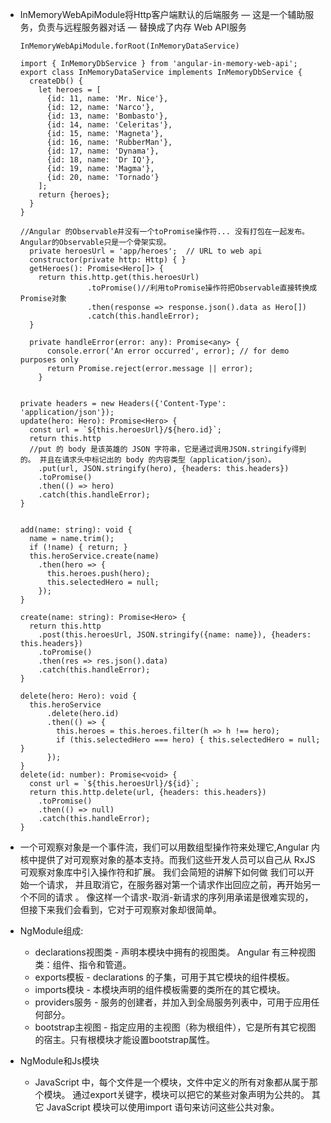 + InMemoryWebApiModule将Http客户端默认的后端服务 — 这是一个辅助服务，负责与远程服务器对话 — 替换成了内存 Web API服务
	```
	InMemoryWebApiModule.forRoot(InMemoryDataService)
	
	import { InMemoryDbService } from 'angular-in-memory-web-api';
	export class InMemoryDataService implements InMemoryDbService {
	  createDb() {
		let heroes = [
		  {id: 11, name: 'Mr. Nice'},
		  {id: 12, name: 'Narco'},
		  {id: 13, name: 'Bombasto'},
		  {id: 14, name: 'Celeritas'},
		  {id: 15, name: 'Magneta'},
		  {id: 16, name: 'RubberMan'},
		  {id: 17, name: 'Dynama'},
		  {id: 18, name: 'Dr IQ'},
		  {id: 19, name: 'Magma'},
		  {id: 20, name: 'Tornado'}
		];
		return {heroes};
	  }
	}

	//Angular 的Observable并没有一个toPromise操作符... 没有打包在一起发布。 Angular的Observable只是一个骨架实现。
	  private heroesUrl = 'app/heroes';  // URL to web api
	  constructor(private http: Http) { }
	  getHeroes(): Promise<Hero[]> {
		return this.http.get(this.heroesUrl)
				   .toPromise()//利用toPromise操作符把Observable直接转换成Promise对象
				   .then(response => response.json().data as Hero[])
				   .catch(this.handleError);
	  }

	  private handleError(error: any): Promise<any> {
		  console.error('An error occurred', error); // for demo purposes only
		  return Promise.reject(error.message || error);
		}

		
	private headers = new Headers({'Content-Type': 'application/json'});
	update(hero: Hero): Promise<Hero> {
	  const url = `${this.heroesUrl}/${hero.id}`;
	  return this.http
	  //put 的 body 是该英雄的 JSON 字符串，它是通过调用JSON.stringify得到的。 并且在请求头中标记出的 body 的内容类型（application/json）。
		.put(url, JSON.stringify(hero), {headers: this.headers})
		.toPromise()
		.then(() => hero)
		.catch(this.handleError);
	}

	
	add(name: string): void {
	  name = name.trim();
	  if (!name) { return; }
	  this.heroService.create(name)
		.then(hero => {
		  this.heroes.push(hero);
		  this.selectedHero = null;
		});
	}

	create(name: string): Promise<Hero> {
	  return this.http
		.post(this.heroesUrl, JSON.stringify({name: name}), {headers: this.headers})
		.toPromise()
		.then(res => res.json().data)
		.catch(this.handleError);
	}

	delete(hero: Hero): void {
	  this.heroService
		  .delete(hero.id)
		  .then(() => {
			this.heroes = this.heroes.filter(h => h !== hero);
			if (this.selectedHero === hero) { this.selectedHero = null; }
		  });
	}
	delete(id: number): Promise<void> {
	  const url = `${this.heroesUrl}/${id}`;
	  return this.http.delete(url, {headers: this.headers})
		.toPromise()
		.then(() => null)
		.catch(this.handleError);
	}

	```
+ 一个可观察对象是一个事件流，我们可以用数组型操作符来处理它,Angular 内核中提供了对可观察对象的基本支持。而我们这些开发人员可以自己从 RxJS 可观察对象库中引入操作符和扩展。 我们会简短的讲解下如何做
我们可以开始一个请求， 并且取消它，在服务器对第一个请求作出回应之前，再开始另一个不同的请求 。 像这样一个请求-取消-新请求的序列用承诺是很难实现的，但接下来我们会看到，它对于可观察对象却很简单。

+ NgModule组成:
	+ declarations视图类 - 声明本模块中拥有的视图类。 Angular 有三种视图类：组件、指令和管道。
	+ exports模板 - declarations 的子集，可用于其它模块的组件模板。
	+ imports模块 - 本模块声明的组件模板需要的类所在的其它模块。
	+ providers服务 - 服务的创建者，并加入到全局服务列表中，可用于应用任何部分。
	+ bootstrap主视图 - 指定应用的主视图（称为根组件），它是所有其它视图的宿主。只有根模块才能设置bootstrap属性。
+ NgModule和Js模块
	+ JavaScript 中，每个文件是一个模块，文件中定义的所有对象都从属于那个模块。 通过export关键字，模块可以把它的某些对象声明为公共的。 其它 JavaScript 模块可以使用import 语句来访问这些公共对象。
	